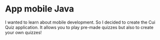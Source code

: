 # App mobile Java

I wanted to learn about mobile development. 
So I decided to create the Cui Quiz application. 
It allows you to play pre-made quizzes but also to create your own quizzes!

